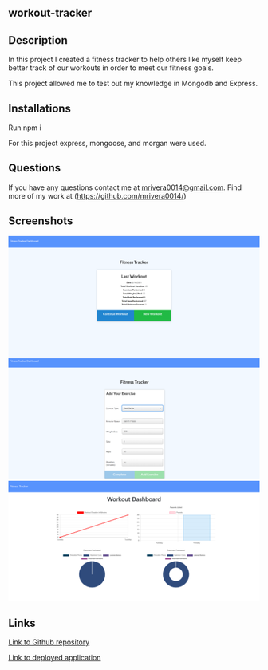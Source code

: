 ## workout-tracker

## Description

In this project I created a fitness tracker to help others like myself keep better track of our workouts in order to meet our fitness goals. 

This project allowed me to test out my knowledge in Mongodb and Express.

## Installations
Run npm i

For this project express, mongoose, and morgan were used.


## Questions
If you have any questions contact me at mrivera0014@gmail.com.
Find more of my work at (https://github.com/mrivera0014/)

## Screenshots

![fitness_tracker](public/assets/images/fitness_tracker.PNG)
![fitness_tracker2](public/assets/images/fitness_tracker2.PNG)
![dashboard](public/assets/images/dashboard.PNG)

## Links

[Link to Github repository](https://github.com/mrivera0014/workout-tracker)
</br>

[Link to deployed application ](https://secure-escarpment-87628.herokuapp.com/?id=605174072370ab0015b2b4db)